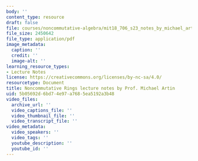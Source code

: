 ```yaml
---
body: ''
content_type: resource
draft: false
file: courses/noncommutative-algebra/mit18_706_s23_notes_by_michael_artin.pdf
file_size: 2450642
file_type: application/pdf
image_metadata:
  caption: ''
  credit: ''
  image-alt: ''
learning_resource_types:
- Lecture Notes
license: https://creativecommons.org/licenses/by-nc-sa/4.0/
resourcetype: Document
title: Noncommutative Rings lecture notes by Prof. Michael Artin
uid: 5b05692d-6bd7-4e97-a768-5ea5192a3b48
video_files:
  archive_url: ''
  video_captions_file: ''
  video_thumbnail_file: ''
  video_transcript_file: ''
video_metadata:
  video_speakers: ''
  video_tags: ''
  youtube_description: ''
  youtube_id: ''
---
```

